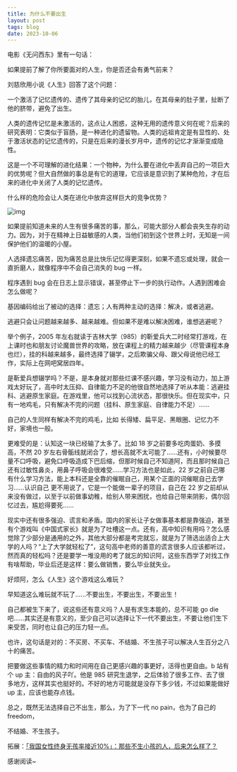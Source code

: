 ```yaml
---
title: 为什么不要出生
layout: post
tags: blog
date: 2023-10-06
---
```

电影《无问西东》里有一句话：

如果提前了解了你所要面对的人生，你是否还会有勇气前来？

刘慈欣用小说《人生》回答了这个问题：

一个激活了记忆遗传的、遗传了其母亲的记忆的胎儿，在其母亲的肚子里，扯断了他的脐带，避免了出生。

人类的遗传记忆是未激活的，这点让人困惑，这种无用的遗传意义何在呢？后来的研究表明：它类似于盲肠，是一种进化的遗留物。人类的远祖肯定是有显性的、处于激活状态的记忆遗传的，只是在后来的漫长岁月中，遗传的记忆才渐渐变成隐性。

这是一个不可理解的进化结果：一个物种，为什么要在进化中丢弃自己的一项巨大的优势呢？但大自然做的事总是有它的道理，它应该是意识到了某种危险，才在后来的进化中关闭了人类的记忆遗传。

什么样的危险会让人类在进化中放弃这样巨大的竞争优势？

![img](https://pic1.zhimg.com/80/v2-38a4aed2fc0d367ab03a203c6446add8_1440w.webp?source=1940ef5c)

如果提前知道未来的人生有很多痛苦的事，那么，可能大部分人都会丧失生存的动力。因为，对于在精神上日益敏感的人类，当他们初到这个世界上时，无知是一间保护他们的温暖的小屋。

人选择遗忘痛苦，因为痛苦总是比快乐记忆得更深刻，如果不遗忘或处理，就会一直折磨人，就像程序中不会自己消失的 bug 一样。

程序遇到 bug 会在日志上显示错误，甚至停止下一步的执行动作。人遇到困难会怎么做呢？

基因编码给出了被动的选择：遗忘；人有两种主动的选择：解决，或者逃避。

逃避只会让问题越来越多、越来越难。但如果不是难以解决困难，谁想逃避呢？

举个例子，2005 年左右就读于吉林大学（985）的靳爱兵大二时经常打游戏，在上课时也和朋友讨论魔兽世界的攻略，放在课程上的精力越来越少（尽管课程本身也烂），挂的科越来越多，最终选择了辍学，之后欺骗父母、跟父母说他已经工作，实际上在网吧窝居四年。

是靳爱兵想辍学吗？不是，是本身就对那些烂课不感兴趣，学习没有动力，加上游戏太好玩了，高中时太压抑、自律能力不足的他很自然地选择了听从本能：逃避挂科、逃避原生家庭。在游戏里，他可以找到心流状态，那很快乐。但在现实中，只有一地鸡毛，只有解决不完的问题（挂科、原生家庭、自律能力不足）......

自己的人生同样有解决不完的鸡毛，比如 长得矮、扁平足、黑眼圈、记忆力不好，家境也一般。

更难受的是：认知这一块已经输了太多了。比如 18 岁之前要多吃肉蛋奶、多摸高，不然 20 岁左右骨骺线就闭合了，想长高就不太可能了......还有，小时候要尽量不口呼吸，避免口呼吸造成下巴后缩，但那时候自己不知道阿，而且那时候自己还有过敏性鼻炎，用鼻子呼吸会很难受......学习方法也是如此，22 岁之前自己哪有什么学习方法，能上本科还是全靠的催眠自己，用某个正面的词催眠自己去学习......认识自己 更不用说了，它是一个能做一辈子的项目，自己在 22 岁之前却从来没有做过，以至于以前做事幼稚，给别人带来困扰，也给自己带来阴影，偶尔回忆过去，尴尬得要死......

现实中还有很多强迫、谎言和矛盾。国内的家长让子女做事基本都是靠强迫，甚至有个游戏叫《中国式家长》就是为了吐槽这一点。还有，高中知识有用吗？怎么感觉除了少部分是通用的之外，其他大部分都是考完就忘，就是为了筛选出适合上大学的人吗？“上了大学就轻松了”，这句高中老师的善意的谎言很多人应该都听过，然而真的轻松吗？还是要学一堆没用的考了就忘的知识阿，这些东西学了对找工作有啥帮助，毕业后还是这样：要么做销售，要么毕业就失业。

好烦阿，怎么《人生》这个游戏这么难玩？

早知道这么难玩就不玩了......不要出生，不要出生，不要出生！

自己都被生下来了，说这些还有意义吗？人是有求生本能的，总不可能 go die 吧......其实还是有意义的，至少自己可以选择让下一代不要出生，不要让他们生下来受苦，同时也让自己的压力轻一点。

也许，这句话是对的：不买房、不买车、不结婚、不生孩子可以解决人生百分之八十的痛苦。

把要做这些事情的精力和时间用在自己更感兴趣的事更好，活得也更自由。b 站有个 up 主：自由的风子吖。他是 985 研究生退学，之后体验了很多工作、去了很多地方，这样其实也挺好的。不好的地方可能就是没存下多少钱，不过如果能做好 up 主，应该也能存点钱。

总之，既然无法选择自己不出生，那么，为了下一代 no pain，也为了自己的 freedom，

不结婚、不生孩子。



拓展：[「我国女性终身无孩率接近10%」：那些不生小孩的人，后来怎么样了？](https://redian.news/wxnews/266392)



感谢阅读~